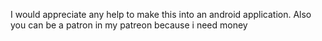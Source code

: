 I would appreciate any help to make this into an android application. Also you can be a patron in my patreon because i need money
